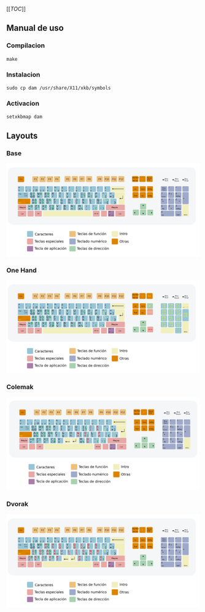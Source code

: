 [[_TOC_]]

## Manual de uso ##

### Compilacion

```shell
make
```

### Instalacion ###

```shell
sudo cp dam /usr/share/X11/xkb/symbols
```

### Activacion ###

```shell
setxkbmap dam
```

## Layouts ##

### Base ###

![base](res/dam_base.svg)

### One Hand ###

![colemak](res/dam_one_hand.svg)

### Colemak ###

![colemak](res/dam_colemak.svg)

### Dvorak ###

![colemak](res/dam_dvorak.svg)
